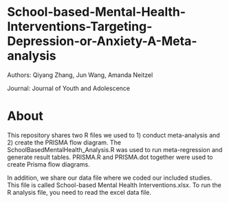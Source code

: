 # School-based-Mental-Health-Interventions-Targeting-Depression-or-Anxiety-A-Meta-analysis

Authors: Qiyang Zhang, Jun Wang, Amanda Neitzel

Journal: Journal of Youth and Adolescence

# About #
This repository shares two R files we used to 1) conduct meta-analysis and 2) create the PRISMA flow diagram.
The SchoolBasedMentalHealth_Analysis.R was used to run meta-regression and generate result tables.
PRISMA.R and PRISMA.dot together were used to create Prisma flow diagrams.

In addition, we share our data file where we coded our included studies. This file is called School-based Mental Health Interventions.xlsx.
To run the R analysis file, you need to read the excel data file.
